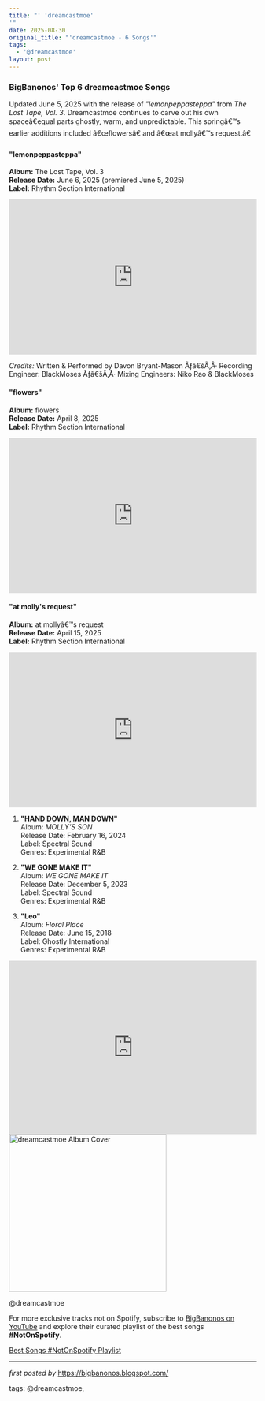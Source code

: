 ```yaml
---
title: "' 'dreamcastmoe'
'"
date: 2025-08-30
original_title: "'dreamcastmoe - 6 Songs'"
tags:
  - '@dreamcastmoe'
layout: post
---
```

<h3><strong>BigBanonos' Top 6 dreamcastmoe Songs</strong></h3> <p>Updated June 5, 2025 with the release of <em>"lemonpeppasteppa"</em> from <em>The Lost Tape, Vol. 3</em>. Dreamcastmoe continues to carve out his own spaceâ€equal parts ghostly, warm, and unpredictable. This springâ€™s earlier additions included â€œflowersâ€ and â€œat mollyâ€™s request.â€</p> <h4>"lemonpeppasteppa"</h4>
<p><strong>Album:</strong> The Lost Tape, Vol. 3 <br><strong>Release Date:</strong> June 6, 2025 (premiered June 5, 2025) <br><strong>Label:</strong> Rhythm Section International</p>
<iframe width="100%" height="315" src="https://www.youtube.com/embed/XaYWOLsecaw" frameborder="0" allowfullscreen></iframe>
<p><em>Credits:</em> Written & Performed by Davon Bryant-Mason Ãƒâ€šÃ‚Â· Recording Engineer: BlackMoses Ãƒâ€šÃ‚Â· Mixing Engineers: Niko Rao & BlackMoses</p> <h4>"flowers"</h4>
<p><strong>Album:</strong> flowers <br><strong>Release Date:</strong> April 8, 2025 <br><strong>Label:</strong> Rhythm Section International</p>
<iframe width="100%" height="315" src="https://www.youtube.com/embed/nggguA1RVoE" frameborder="0" allowfullscreen></iframe> <h4>"at molly's request"</h4>
<p><strong>Album:</strong> at mollyâ€™s request <br><strong>Release Date:</strong> April 15, 2025 <br><strong>Label:</strong> Rhythm Section International</p>
<iframe width="100%" height="315" src="https://www.youtube.com/embed/xqenSO443pA" frameborder="0" allowfullscreen></iframe> <ol> <li><p><strong>"HAND DOWN, MAN DOWN"</strong><br /> Album: <em>MOLLY'S SON</em><br /> Release Date: February 16, 2024<br /> Label: Spectral Sound<br /> Genres: Experimental R&B</p></li> <li><p><strong>"WE GONE MAKE IT"</strong><br /> Album: <em>WE GONE MAKE IT</em><br /> Release Date: December 5, 2023<br /> Label: Spectral Sound<br /> Genres: Experimental R&B</p></li> <li><p><strong>"Leo"</strong><br /> Album: <em>Floral Place</em><br /> Release Date: June 15, 2018<br /> Label: Ghostly International<br /> Genres: Experimental R&B</p></li>
</ol> <iframe src="https://open.spotify.com/embed/playlist/6S2KE9m08KUFNT64QvneFd?utm_source=generator" width="100%" height="352" frameborder="0" allow="autoplay; clipboard-write; encrypted-media; fullscreen; picture-in-picture" loading="lazy"></iframe> <div class="separator"> <a href="https://media.ntslive.co.uk/crop/400x400/84a19b71-b497-4fd1-892a-2593ec8e1ea4_1528156800.jpeg" > <img alt="dreamcastmoe Album Cover" border="0" data-original-height="400" data-original-width="400" src="https://media.ntslive.co.uk/crop/400x400/84a19b71-b497-4fd1-892a-2593ec8e1ea4_1528156800.jpeg" width="320" /> </a>
</div> <!-- Tags -->
<p>@dreamcastmoe</p>


<!--Subscribe and Playlist Links-->
<div>
    <p>For more exclusive tracks not on Spotify, subscribe to <a href="https://www.youtube.com/@BigBanonos" target="_blank">BigBanonos on YouTube</a> and explore their curated playlist of the best songs <strong>#NotOnSpotify</strong>.</p>
    <p><a href="https://www.youtube.com/playlist?list=PLtuNtuTatqI0kFahUCbtbfenC_ET5O_tr" target="_blank">Best Songs #NotOnSpotify Playlist<br /></a></p></div>

<hr />

<p><em>first posted by</em> <a href="https://bigbanonos.blogspot.com/" rel="noopener" target="_new">https://bigbanonos.blogspot.com/</a></p>

<p>tags: @dreamcastmoe,</p>
